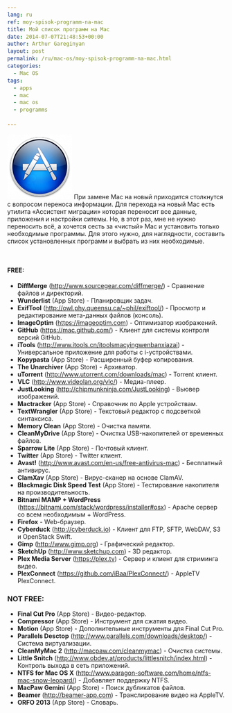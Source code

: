 ```yaml
---
lang: ru
ref: moy-spisok-programm-na-mac
title: Мой список программ на Mac
date: 2014-07-07T21:48:53+00:00
author: Arthur Gareginyan
layout: post
permalink: /ru/mac-os/moy-spisok-programm-na-mac.html
categories:
  - Mac OS
tags:
  - apps
  - mac
  - mac os
  - programms

---
```


![thumb](/images/Mac-App-Store-icon-150x150.png)
При замене Mac на новый приходится столкнутся с вопросом переноса информации. Для перехода на новый Mac есть утилита «Ассистент миграции» которая переносит все данные, приложения и настройки ситемы. Но, в этот раз, мне не нужно переносить всё, а хочется сесть за «чистый» Mac и установить только необходимые программы. Для этого нужно, для наглядности, составить список установленных программ и выбрать из них необходимые.

<br>

#### FREE:

* **DiffMerge** (<a title="http://www.sourcegear.com/diffmerge/" href="http://www.sourcegear.com/diffmerge/" target="_blank">http://www.sourcegear.com/diffmerge/</a>) - Сравнение файлов и директорий.
* **Wunderlist** (App Store) - Планировщик задач.
* **ExifTool** (<a title="http://owl.phy.queensu.ca/~phil/exiftool/" href="http://owl.phy.queensu.ca/~phil/exiftool/" target="_blank">http://owl.phy.queensu.ca/~phil/exiftool/</a>) - Просмотр и редактирование мета-данных файлов (консоль).
* **ImageOptim** (<a title="https://imageoptim.com" href="https://imageoptim.com" target="_blank">https://imageoptim.com</a>) - Оптимизатор изображений.
* **GitHub** (<a title="https://mac.github.com/" href="https://mac.github.com/" target="_blank">https://mac.github.com/</a>) - Клиент для системы контроля версий GitHub.
* **iTools** (<a title="http://www.itools.cn/itoolsmacyingwenbanxiazai" href="http://www.itools.cn/itoolsmacyingwenbanxiazai" target="_blank">http://www.itools.cn/itoolsmacyingwenbanxiazai</a>) - Универсальное приложение для работы с i-устройствами.
* **Kopypasta** (App Store) - Расширенный буфер копирования.
* **The Unarchiver** (App Store) - Архиватор.
* **uTorrent** (<a title="http://www.utorrent.com/downloads/mac" href="http://www.utorrent.com/downloads/mac" target="_blank">http://www.utorrent.com/downloads/mac</a>) - Torrent клиент.
* **VLC** (<a title="http://www.videolan.org/vlc/" href="http://www.videolan.org/vlc/" target="_blank">http://www.videolan.org/vlc/</a>) - Медиа-плеер.
* **JustLooking** (<a title="http://chipmunkninja.com/JustLooking" href="http://chipmunkninja.com/JustLooking" target="_blank">http://chipmunkninja.com/JustLooking</a>) - Вьювер изображений.
* **Mactracker** (App Store) - Справочник по Apple устройствам.
* **TextWrangler** (App Store) - Текстовый редактор с подсветкой синтаксиса.
* **Memory Clean** (App Store) - Очистка памяти.
* **CleanMyDrive** (App Store) - Очистка USB-накопителей от временных файлов.
* **Sparrow Lite** (App Store) - Почтовый клиент.
* **Twitter** (App Store) - Twitter клиент.
* **Avast!** (<a title="http://www.avast.com/en-us/free-antivirus-mac" href="http://www.avast.com/en-us/free-antivirus-mac" target="_blank">http://www.avast.com/en-us/free-antivirus-mac</a>) - Бесплатный антивирус.
* **ClamXav** (App Store) - Вирус-сканер на основе ClamAV.
* **Blackmagic Disk Speed Test** (App Store) - Тестирование накопителя на производительность.
* **Bitnami MAMP + WordPress** (<a title="https://bitnami.com/stack/wordpress/installer#osx" href="https://bitnami.com/stack/wordpress/installer#osx" target="_blank">https://bitnami.com/stack/wordpress/installer#osx</a>) - Apache сервер со всем необходимым + WordPress.
* **Firefox** - Web-браузер.
* **Cyberduck** (<a title="http://cyberduck.io" href="http://cyberduck.io" target="_blank">http://cyberduck.io</a>) - Клиент для FTP, SFTP, WebDAV, S3 и OpenStack Swift.
* **Gimp** (<a title="http://www.gimp.org" href="http://www.gimp.org" target="_blank">http://www.gimp.org</a>) - Графический редактор.
* **SketchUp** (<a title="http://www.sketchup.com" href="http://www.sketchup.com" target="_blank">http://www.sketchup.com</a>) - 3D редактор.
* **Plex Media Server** (<a title="https://plex.tv" href="https://plex.tv" target="_blank">https://plex.tv</a>) - Сервер и клиент для стриминга видео.
* **PlexConnect** (<a title="https://github.com/iBaa/PlexConnect/" href="https://github.com/iBaa/PlexConnect/" target="_blank">https://github.com/iBaa/PlexConnect/</a>) - AppleTV PlexConnect.


### NOT FREE:

* **Final Cut Pro** (App Store) - Видео-редактор.
* **Compressor** (App Store) - Инструмент для сжатия видео.
* **Motion** (App Store) - Дополнительные инструменты для Final Cut Pro.
* **Parallels Desctop** (<a title="http://www.parallels.com/downloads/desktop/" href="http://www.parallels.com/downloads/desktop/" target="_blank">http://www.parallels.com/downloads/desktop/</a>) - Система виртуализации.
* **CleanMyMac 2** (<a title="http://macpaw.com/cleanmymac" href="http://macpaw.com/cleanmymac" target="_blank">http://macpaw.com/cleanmymac</a>) - Очистка системы.
* **Little Snitch** (<a title="http://www.obdev.at/products/littlesnitch/index.html" href="http://www.obdev.at/products/littlesnitch/index.html" target="_blank">http://www.obdev.at/products/littlesnitch/index.html</a>) - Контроль выхода в сеть приложений.
* **NTFS for Mac OS X** (<a title="http://www.paragon-software.com/home/ntfs-mac-snow-leopard/" href="http://www.paragon-software.com/home/ntfs-mac-snow-leopard/" target="_blank">http://www.paragon-software.com/home/ntfs-mac-snow-leopard/</a>) - Добавляет поддержку NTFS.
* **MacPaw Gemini** (App Store) - Поиск дубликатов файлов.
* **Beamer** (<a title="http://beamer-app.com" href="http://beamer-app.com" target="_blank">http://beamer-app.com</a>) - Транслирование видео на AppleTV.
* **ORFO 2013** (App Store) - Словарь.
